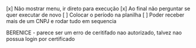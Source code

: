 [x] Não mostrar menu, ir direto para execução
[x] Ao final não perguntar se quer executar de novo
[ ] Colocar o período na planilha
[ ] Poder receber mais de um CNPJ e rodar tudo em sequencia

BERENICE - parece ser um erro de ceritifado nao autorizado, talvez nao possua login por certificado